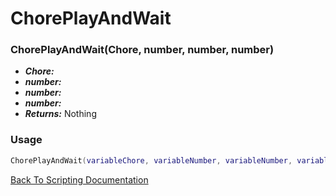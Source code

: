 # ChorePlayAndWait

### ChorePlayAndWait(Chore, number, number, number)
- ***Chore:*** 
- ***number:*** 
- ***number:*** 
- ***number:*** 
- ***Returns:*** Nothing

### Usage

```Lua
ChorePlayAndWait(variableChore, variableNumber, variableNumber, variableNumber)
```


[Back To Scripting Documentation](../README.md)
